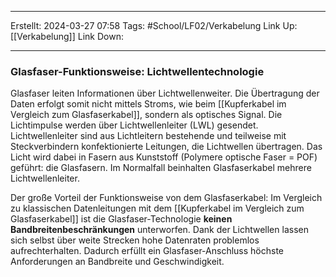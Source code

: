 
--- 
Erstellt: 2024-03-27    07:58
Tags: #School/LF02/Verkabelung 
Link Up: [[Verkabelung]]
Link Down:

--- 

### Glasfaser-Funktionsweise: Lichtwellentechnologie

Glasfaser leiten Informationen über Lichtwellenweiter. Die Übertragung der Daten erfolgt somit nicht mittels Stroms, wie beim [[Kupferkabel im Vergleich zum Glasfaserkabel]], sondern als optisches Signal. Die Lichtimpulse werden über Lichtwellenleiter (LWL) gesendet. Lichtwellenleiter sind aus Lichtleitern bestehende und teilweise mit Steckverbindern konfektionierte Leitungen, die Lichtwellen übertragen. Das Licht wird dabei in Fasern aus Kunststoff (Polymere optische Faser = POF) geführt: die Glasfasern. Im Normalfall beinhalten Glasfaserkabel mehrere Lichtwellenleiter.

Der große Vorteil der Funktionsweise von dem Glasfaserkabel: Im Vergleich zu klassischen Datenleitungen mit dem [[Kupferkabel im Vergleich zum Glasfaserkabel]] ist die Glasfaser-Technologie **keinen Bandbreitenbeschränkungen** unterworfen. Dank der Lichtwellen lassen sich selbst über weite Strecken hohe Datenraten problemlos aufrechterhalten. Dadurch erfüllt ein Glasfaser-Anschluss höchste Anforderungen an Bandbreite und Geschwindigkeit.

